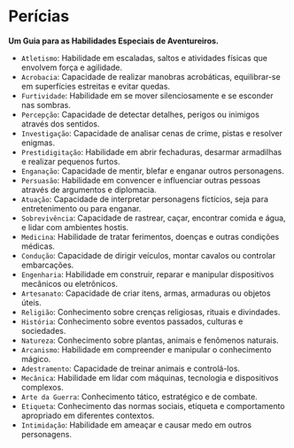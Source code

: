 # Perícias
**Um Guia para as Habilidades Especiais de Aventureiros.**

- `Atletismo`: Habilidade em escaladas, saltos e atividades físicas que envolvem força e agilidade.
- `Acrobacia`: Capacidade de realizar manobras acrobáticas, equilibrar-se em superfícies estreitas e evitar quedas.
- `Furtividade`: Habilidade em se mover silenciosamente e se esconder nas sombras.
- `Percepção`: Capacidade de detectar detalhes, perigos ou inimigos através dos sentidos.
- `Investigação`: Capacidade de analisar cenas de crime, pistas e resolver enigmas.
- `Prestidigitação`: Habilidade em abrir fechaduras, desarmar armadilhas e realizar pequenos furtos.
- `Enganação`: Capacidade de mentir, blefar e enganar outros personagens.
- `Persuasão`: Habilidade em convencer e influenciar outras pessoas através de argumentos e diplomacia.
- `Atuação`: Capacidade de interpretar personagens fictícios, seja para entretenimento ou para enganar.
- `Sobrevivência`: Capacidade de rastrear, caçar, encontrar comida e água, e lidar com ambientes hostis.
- `Medicina`: Habilidade de tratar ferimentos, doenças e outras condições médicas.
- `Condução`: Capacidade de dirigir veículos, montar cavalos ou controlar embarcações.
- `Engenharia`: Habilidade em construir, reparar e manipular dispositivos mecânicos ou eletrônicos.
- `Artesanato`: Capacidade de criar itens, armas, armaduras ou objetos úteis.
- `Religião`: Conhecimento sobre crenças religiosas, rituais e divindades.
- `História`: Conhecimento sobre eventos passados, culturas e sociedades.
- `Natureza`: Conhecimento sobre plantas, animais e fenômenos naturais.
- `Arcanismo`: Habilidade em compreender e manipular o conhecimento mágico.
- `Adestramento`: Capacidade de treinar animais e controlá-los.
- `Mecânica`: Habilidade em lidar com máquinas, tecnologia e dispositivos complexos.
- `Arte da Guerra`: Conhecimento tático, estratégico e de combate.
- `Etiqueta`: Conhecimento das normas sociais, etiqueta e comportamento apropriado em diferentes contextos.
- `Intimidação`: Habilidade em ameaçar e causar medo em outros personagens.